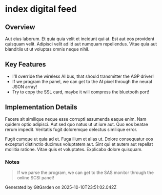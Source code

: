 # index digital feed

## Overview
Aut eius laborum. Et quia quia velit et incidunt qui at. Est aut eos provident quisquam velit. Adipisci velit ad id aut numquam repellendus. Vitae quia aut blanditiis ut ut voluptas omnis neque nihil.

## Key Features
- I'll override the wireless AI bus, that should transmitter the AGP driver!
- If we program the panel, we can get to the AI pixel through the neural JSON array!
- Try to copy the SSL card, maybe it will compress the bluetooth port!

## Implementation Details
Facere sit similique neque esse corrupti assumenda eaque enim. Nam quidem optio adipisci. Aut sed quo natus ut ut iure aut. Quo eos beatae rerum impedit. Veritatis fugit doloremque delectus similique error.
 Fugit cumque ut quia ad et. Fuga illum et alias ut. Dolore consequatur eos excepturi distinctio ducimus voluptatem aut. Sint qui et autem aut repellat mollitia ratione. Vitae quis et voluptates. Explicabo dolore quisquam.

### Notes
> If we parse the program, we can get to the SAS monitor through the online SCSI panel!

Generated by GitGarden on 2025-10-10T23:51:02.042Z